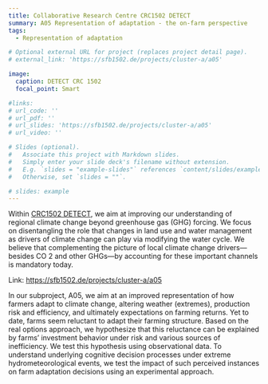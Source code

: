 ```yaml
---
title: Collaborative Research Centre CRC1502 DETECT
summary: A05 Representation of adaptation - the on-farm perspective
tags:
  - Representation of adaptation

# Optional external URL for project (replaces project detail page).
# external_link: 'https://sfb1502.de/projects/cluster-a/a05'

image:
  caption: DETECT CRC 1502
  focal_point: Smart

#links: 
# url_code: ''
# url_pdf: ''
# url_slides: 'https://sfb1502.de/projects/cluster-a/a05'
# url_video: ''

# Slides (optional).
#   Associate this project with Markdown slides.
#   Simply enter your slide deck's filename without extension.
#   E.g. `slides = "example-slides"` references `content/slides/example-slides.md`.
#   Otherwise, set `slides = ""`.

# slides: example
---
```


Within [CRC1502 DETECT](https://sfb1502.de/projects/cluster-a/a05), we aim at improving our understanding of regional climate change beyond greenhouse gas (GHG) forcing. We focus on disentangling the role that changes in land use and water management as drivers of climate change can play via modifying the water cycle. We believe that complementing the picture of local climate change drivers—besides CO 2 and other GHGs—by accounting for these important channels is mandatory today.

Link: https://sfb1502.de/projects/cluster-a/a05

In our subproject, A05, we aim at an improved representation of how farmers adapt to climate change, altering weather (extremes), production risk and efficiency, and ultimately expectations on farming returns. Yet to date, farms seem reluctant to adapt their farming structure. Based on the real options approach, we hypothesize that this reluctance can be explained by farms’ investment behavior under risk and various sources of inefficiency. We test this hypothesis using observational data. To understand underlying cognitive decision processes under extreme hydrometeorological events, we test the impact of such perceived instances on farm adaptation decisions using an experimental approach. 
